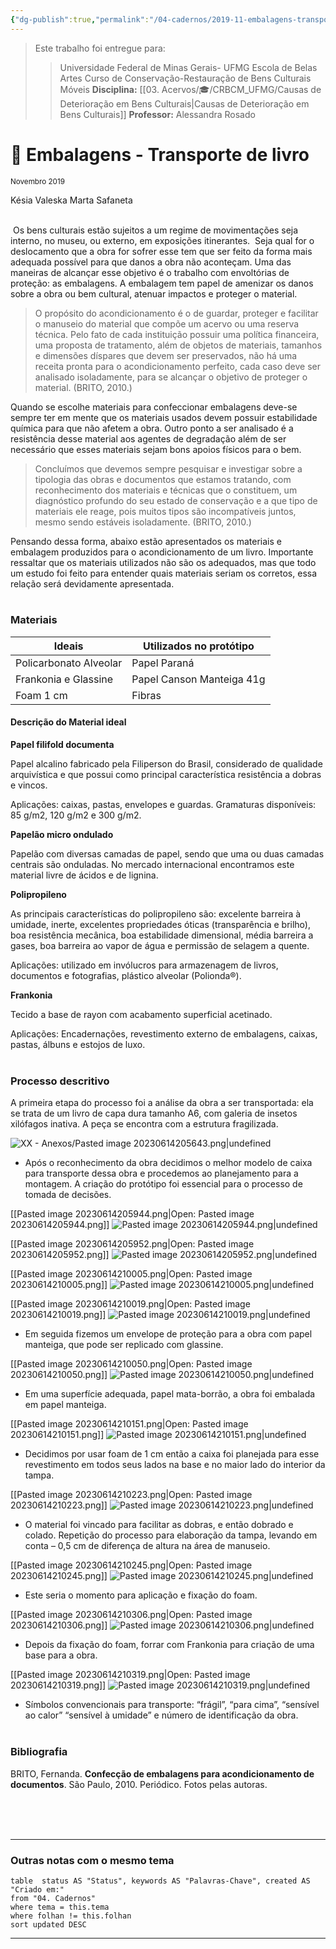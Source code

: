 ```yaml
---
{"dg-publish":true,"permalink":"/04-cadernos/2019-11-embalagens-transporte-de-livro/","title":"Embalagens - Transporte de livro","tags":["🧠️/📝️/🌲️"],"created":"2023-06-14T08:52:50.280-03:00","updated":"2023-06-14T21:04:19.857-03:00"}
---
```




> Este trabalho foi entregue para:
>>Universidade Federal de Minas Gerais- UFMG
>>Escola de Belas Artes
>>Curso de Conservação-Restauração de Bens Culturais Móveis
>>**Disciplina:** [[03. Acervos/🎓/CRBCM_UFMG/Causas de Deterioração em Bens Culturais\|Causas de Deterioração em Bens Culturais]]
>>**Professor:** Alessandra Rosado

#  🌲️ Embalagens - Transporte de livro 
<small>Novembro 2019</small>

Késia Valeska
Marta Safaneta<br><br>


 Os bens culturais estão sujeitos a um regime de movimentações seja interno, no museu, ou externo, em exposições itinerantes.  Seja qual for o deslocamento que a obra for sofrer esse tem que ser feito da forma mais adequada possível para que danos a obra não aconteçam. Uma das maneiras de alcançar esse objetivo é o trabalho com envoltórias de proteção: as embalagens. A embalagem tem papel de amenizar os danos sobre a obra ou bem cultural, atenuar impactos e proteger o material. 

>O propósito do acondicionamento é o de guardar, proteger e facilitar o manuseio do material que compõe um acervo ou uma reserva técnica. Pelo fato de cada instituição possuir uma política financeira, uma proposta de tratamento, além de objetos de materiais, tamanhos e dimensões díspares que devem ser preservados, não há uma receita pronta para o acondicionamento perfeito, cada caso deve ser analisado isoladamente, para se alcançar o objetivo de proteger o material. (BRITO, 2010.)

Quando se escolhe materiais para confeccionar embalagens deve-se sempre ter em mente que os materiais usados devem possuir estabilidade química para que não afetem a obra. Outro ponto a ser analisado é a resistência desse material aos agentes de degradação além de ser necessário que esses materiais sejam bons apoios físicos para o bem.

>Concluímos que devemos sempre pesquisar e investigar sobre a tipologia das obras e documentos que estamos tratando, com reconhecimento dos materiais e técnicas que o constituem, um diagnóstico profundo do seu estado de conservação e a que tipo de materiais ele reage, pois muitos tipos são incompatíveis juntos, mesmo sendo estáveis isoladamente. (BRITO, 2010.)

Pensando dessa forma, abaixo estão apresentados os materiais e embalagem produzidos para o acondicionamento de um livro. Importante ressaltar que os materiais utilizados não são os adequados, mas que todo um estudo foi feito para entender quais materiais seriam os corretos, essa relação será devidamente apresentada.<br><br>

### Materiais

| **Ideais**             | **Utilizados no protótipo** |
| ---------------------- | --------------------------- |
| Policarbonato Alveolar | Papel Paraná                |
| Frankonia e Glassine   | Papel Canson Manteiga 41g   |
| Foam 1 cm              | Fibras                      |

#### Descrição do Material ideal

**Papel filifold documenta**

Papel alcalino fabricado pela Filiperson do Brasil, considerado de qualidade arquivística e que possui como principal característica resistência a dobras e vincos.

Aplicações: caixas, pastas, envelopes e guardas. Gramaturas disponíveis: 85 g/m2, 120 g/m2 e 300 g/m2.

**Papelão micro ondulado**

Papelão com diversas camadas de papel, sendo que uma ou duas camadas centrais são onduladas. No mercado internacional encontramos este material livre de ácidos e de lignina.

**Polipropileno**

As principais características do polipropileno são: excelente barreira à umidade, inerte, excelentes propriedades óticas (transparência e brilho), boa resistência mecânica, boa estabilidade dimensional, média barreira a gases, boa barreira ao vapor de água e permissão de selagem a quente.

Aplicações: utilizado em invólucros para armazenagem de livros, documentos e fotografias, plástico alveolar (Polionda®).

**Frankonia**

Tecido a base de rayon com acabamento superficial acetinado.

Aplicações: Encadernações, revestimento externo de embalagens, caixas, pastas, álbuns e estojos de luxo.<br><br>

### Processo descritivo

A primeira etapa do processo foi a análise da obra a ser transportada: ela se trata de um livro de capa dura tamanho A6, com galeria de insetos xilófagos inativa. A peça se encontra com a estrutura fragilizada.


![XX - Anexos/Pasted image 20230614205643.png|undefined](/img/user/XX%20-%20Anexos/Pasted%20image%2020230614205643.png)


- Após o reconhecimento da obra decidimos o melhor modelo de caixa para transporte dessa obra e procedemos ao planejamento para a montagem. A criação do protótipo foi essencial para o processo de tomada de decisões.

[[Pasted image 20230614205944.png|Open: Pasted image 20230614205944.png]]
![Pasted image 20230614205944.png|undefined](/img/user/XX%20-%20Anexos/Pasted%20image%2020230614205944.png)

[[Pasted image 20230614205952.png|Open: Pasted image 20230614205952.png]]
![Pasted image 20230614205952.png|undefined](/img/user/XX%20-%20Anexos/Pasted%20image%2020230614205952.png)

[[Pasted image 20230614210005.png|Open: Pasted image 20230614210005.png]]
![Pasted image 20230614210005.png|undefined](/img/user/XX%20-%20Anexos/Pasted%20image%2020230614210005.png)

[[Pasted image 20230614210019.png|Open: Pasted image 20230614210019.png]]
![Pasted image 20230614210019.png|undefined](/img/user/XX%20-%20Anexos/Pasted%20image%2020230614210019.png)

- Em seguida fizemos um envelope de proteção para a obra com papel manteiga, que pode ser replicado com glassine.

[[Pasted image 20230614210050.png|Open: Pasted image 20230614210050.png]]
![Pasted image 20230614210050.png|undefined](/img/user/XX%20-%20Anexos/Pasted%20image%2020230614210050.png)

- Em uma superfície adequada, papel mata-borrão, a obra foi embalada em papel manteiga.

[[Pasted image 20230614210151.png|Open: Pasted image 20230614210151.png]]
![Pasted image 20230614210151.png|undefined](/img/user/XX%20-%20Anexos/Pasted%20image%2020230614210151.png)

- Decidimos por usar foam de 1 cm então a caixa foi planejada para esse revestimento em todos seus lados na base e no maior lado do interior da tampa.

[[Pasted image 20230614210223.png|Open: Pasted image 20230614210223.png]]
![Pasted image 20230614210223.png|undefined](/img/user/XX%20-%20Anexos/Pasted%20image%2020230614210223.png)
- O material foi vincado para facilitar as dobras, e então dobrado e colado. Repetição do processo para elaboração da tampa, levando em conta – 0,5 cm de diferença de altura na área de manuseio.

[[Pasted image 20230614210245.png|Open: Pasted image 20230614210245.png]]
![Pasted image 20230614210245.png|undefined](/img/user/XX%20-%20Anexos/Pasted%20image%2020230614210245.png)

- Este seria o momento para aplicação e fixação do foam.

[[Pasted image 20230614210306.png|Open: Pasted image 20230614210306.png]]
![Pasted image 20230614210306.png|undefined](/img/user/XX%20-%20Anexos/Pasted%20image%2020230614210306.png)

- Depois da fixação do foam, forrar com Frankonia para criação de uma base para a obra.

[[Pasted image 20230614210319.png|Open: Pasted image 20230614210319.png]]
![Pasted image 20230614210319.png|undefined](/img/user/XX%20-%20Anexos/Pasted%20image%2020230614210319.png)

- Símbolos convencionais para transporte: “frágil”, “para cima”, “sensível ao calor” “sensível à umidade” e número de identificação da obra.<br><br>

### Bibliografia

BRITO, Fernanda. **Confecção de embalagens para acondicionamento de documentos**. São Paulo, 2010. Periódico.
Fotos pelas autoras.



<br><br><br>
***
### Outras notas com o mesmo tema


``` dataview
table  status AS "Status", keywords AS "Palavras-Chave", created AS "Criado em:"
from "04. Cadernos"
where tema = this.tema 
where folhan != this.folhan
sort updated DESC
```

***





